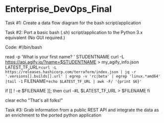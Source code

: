 # Enterprise_DevOps_Final

Task #1:
Create a data flow diagram for the bash script/application 


Task #2:
Port a basic bash (.sh) script/application to the Python 3.x equivalent (No GUI required.) 

Code:
#!/bin/bash

read -p 'What is your first name? ' STUDENTNAME
curl -L https://api.agify.io/?name=$STUDENTNAME > my_agify_info.json
LATEST_TF_URL=`curl -L https://releases.hashicorp.com/terraform/index.json | jq -r '.versions[].builds[].url' | egrep -v 'rc|beta' | egrep 'linux.*amd64' |tail -1`
FILENAME=`echo $LATEST_TF_URL | awk -F/ '{print $6}'`

if [[ ! -e $FILENAME ]]; then
    curl -#L $LATEST_TF_URL > $FILENAME
fi

clear
echo "That's all folks!"


Task #3:
Grab information from a public REST API and integrate the data as an enrichment to the ported python application